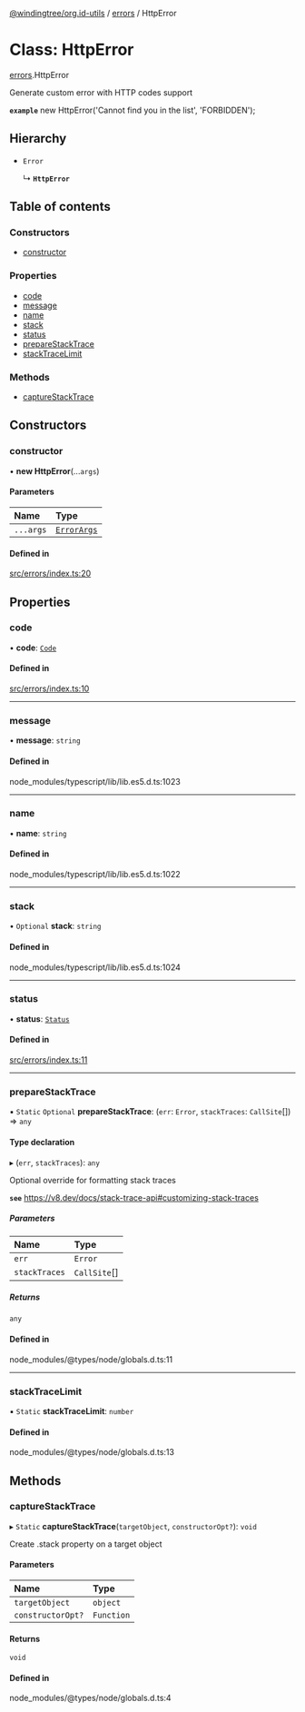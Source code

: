 [@windingtree/org.id-utils](../README.md) / [errors](../modules/errors.md) / HttpError

# Class: HttpError

[errors](../modules/errors.md).HttpError

Generate custom error with HTTP codes support

**`example`**
new HttpError('Cannot find you in the list', 'FORBIDDEN');

## Hierarchy

- `Error`

  ↳ **`HttpError`**

## Table of contents

### Constructors

- [constructor](errors.HttpError.md#constructor)

### Properties

- [code](errors.HttpError.md#code)
- [message](errors.HttpError.md#message)
- [name](errors.HttpError.md#name)
- [stack](errors.HttpError.md#stack)
- [status](errors.HttpError.md#status)
- [prepareStackTrace](errors.HttpError.md#preparestacktrace)
- [stackTraceLimit](errors.HttpError.md#stacktracelimit)

### Methods

- [captureStackTrace](errors.HttpError.md#capturestacktrace)

## Constructors

### constructor

• **new HttpError**(...`args`)

#### Parameters

| Name | Type |
| :------ | :------ |
| `...args` | [`ErrorArgs`](../modules/errors.md#errorargs) |

#### Defined in

[src/errors/index.ts:20](https://github.com/windingtree/org.id-sdk/blob/6904194/packages/utils/src/errors/index.ts#L20)

## Properties

### code

• **code**: [`Code`](../modules/http.md#code)

#### Defined in

[src/errors/index.ts:10](https://github.com/windingtree/org.id-sdk/blob/6904194/packages/utils/src/errors/index.ts#L10)

___

### message

• **message**: `string`

#### Defined in

node_modules/typescript/lib/lib.es5.d.ts:1023

___

### name

• **name**: `string`

#### Defined in

node_modules/typescript/lib/lib.es5.d.ts:1022

___

### stack

• `Optional` **stack**: `string`

#### Defined in

node_modules/typescript/lib/lib.es5.d.ts:1024

___

### status

• **status**: [`Status`](../modules/http.md#status)

#### Defined in

[src/errors/index.ts:11](https://github.com/windingtree/org.id-sdk/blob/6904194/packages/utils/src/errors/index.ts#L11)

___

### prepareStackTrace

▪ `Static` `Optional` **prepareStackTrace**: (`err`: `Error`, `stackTraces`: `CallSite`[]) => `any`

#### Type declaration

▸ (`err`, `stackTraces`): `any`

Optional override for formatting stack traces

**`see`** https://v8.dev/docs/stack-trace-api#customizing-stack-traces

##### Parameters

| Name | Type |
| :------ | :------ |
| `err` | `Error` |
| `stackTraces` | `CallSite`[] |

##### Returns

`any`

#### Defined in

node_modules/@types/node/globals.d.ts:11

___

### stackTraceLimit

▪ `Static` **stackTraceLimit**: `number`

#### Defined in

node_modules/@types/node/globals.d.ts:13

## Methods

### captureStackTrace

▸ `Static` **captureStackTrace**(`targetObject`, `constructorOpt?`): `void`

Create .stack property on a target object

#### Parameters

| Name | Type |
| :------ | :------ |
| `targetObject` | `object` |
| `constructorOpt?` | `Function` |

#### Returns

`void`

#### Defined in

node_modules/@types/node/globals.d.ts:4
